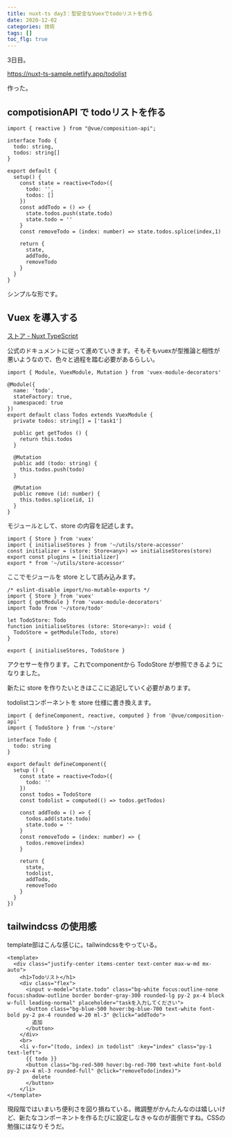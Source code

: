 ```yaml
---
title: nuxt-ts day3：型安全なVuexでtodoリストを作る
date: 2020-12-02
categories: 技術
tags: []
toc_flg: true
---
```


3日目。

https://nuxt-ts-sample.netlify.app/todolist

作った。

## compotisionAPI で todoリストを作る

```ts{}[todolist.vue]
import { reactive } from "@vue/composition-api";

interface Todo {
  todo: string,
  todos: string[]
}

export default {
  setup() {
    const state = reactive<Todo>({
      todo: '',
      todos: []
    })
    const addTodo = () => {
      state.todos.push(state.todo)
      state.todo = ''
    }
    const removeTodo = (index: number) => state.todos.splice(index,1)
    
    return {
      state,
      addTodo,
      removeTodo
    }
  }
}
```

シンプルな形です。

## Vuex を導入する

[ストア - Nuxt TypeScript](https://typescript.nuxtjs.org/ja/cookbook/store#vuex-module-decorators)

公式のドキュメントに従って進めていきます。そもそもvuexが型推論と相性が悪いようなので、色々と過程を踏む必要があるらしい。

```ts{}[store\todo.ts]
import { Module, VuexModule, Mutation } from 'vuex-module-decorators'

@Module({
  name: 'todo',
  stateFactory: true,
  namespaced: true
})
export default class Todos extends VuexModule {
  private todos: string[] = ['task1']

  public get getTodos () {
    return this.todos
  }

  @Mutation
  public add (todo: string) {
    this.todos.push(todo)
  }

  @Mutation
  public remove (id: number) {
    this.todos.splice(id, 1)
  }
}
```

モジュールとして、store の内容を記述します。


```ts{}[store\index.ts]
import { Store } from 'vuex'
import { initialiseStores } from '~/utils/store-accessor'
const initializer = (store: Store<any>) => initialiseStores(store)
export const plugins = [initializer]
export * from '~/utils/store-accessor'
```

ここでモジュールを store として読み込みます。

```ts{}[utils\store-accessor.ts]
/* eslint-disable import/no-mutable-exports */
import { Store } from 'vuex'
import { getModule } from 'vuex-module-decorators'
import Todo from '~/store/todo'

let TodoStore: Todo
function initialiseStores (store: Store<any>): void {
  TodoStore = getModule(Todo, store)
}

export { initialiseStores, TodoStore }
```

アクセサーを作ります。これでcomponentから TodoStore が参照できるようになりました。

新たに store を作りたいときはここに追記していく必要があります。

todolistコンポーネントを store 仕様に書き換えます。

```ts{}[todolist.vue]
import { defineComponent, reactive, computed } from '@vue/composition-api'
import { TodoStore } from '~/store'

interface Todo {
  todo: string
}

export default defineComponent({
  setup () {
    const state = reactive<Todo>({
      todo: ''
    })
    const todos = TodoStore
    const todolist = computed(() => todos.getTodos)

    const addTodo = () => {
      todos.add(state.todo)
      state.todo = ''
    }
    const removeTodo = (index: number) => {
      todos.remove(index)
    }

    return {
      state,
      todolist,
      addTodo,
      removeTodo
    }
  }
})
```

## tailwindcss の使用感

template部はこんな感じに。tailwindcssをやっている。

```ts{}[todolist.vue]
<template>
  <div class="justify-center items-center text-center max-w-md mx-auto">
    <h1>Todoリスト</h1>
    <div class="flex">
      <input v-model="state.todo" class="bg-white focus:outline-none focus:shadow-outline border border-gray-300 rounded-lg py-2 px-4 block w-full leading-normal" placeholder="taskを入力してください">
      <button class="bg-blue-500 hover:bg-blue-700 text-white font-bold py-2 px-4 rounded w-20 ml-3" @click="addTodo">
        追加
      </button>
    </div>
    <br>
    <li v-for="(todo, index) in todolist" :key="index" class="py-1 text-left">
      {{ todo }}
      <button class="bg-red-500 hover:bg-red-700 text-white font-bold py-2 px-4 ml-3 rounded-full" @click="removeTodo(index)">
        delete
      </button>
    </li>
</template>
```

現段階ではいまいち便利さを図り損ねている。微調整がかんたんなのは嬉しいけど、新たなコンポーネントを作るたびに設定しなきゃなのが面倒ですね。CSSの勉強にはなりそうだ。
